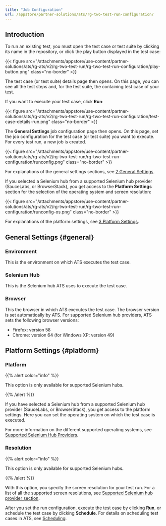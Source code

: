 ```yaml
---
title: "Job Configuration"
url: /appstore/partner-solutions/ats/rg-two-test-run-configuration/
---
```


## Introduction

To run an existing test, you must open the test case or test suite by clicking its name in the repository, or click the play button displayed in the test case:

{{< figure src="/attachments/appstore/use-content/partner-solutions/ats/rg-ats/v2/rg-two-test-run/rg-two-test-run-configuration/play-button.png" class="no-border" >}}

The test case (or test suite) details page then opens. On this page, you can see all the test steps and, for the test suite, the containing test case of your test.

If you want to execute your test case, click **Run**:

{{< figure src="/attachments/appstore/use-content/partner-solutions/ats/rg-ats/v2/rg-two-test-run/rg-two-test-run-configuration/test-case-details-run.png" class="no-border" >}}

The **General Settings** job configuration page then opens. On this page, set the job configuration for the test case (or test suite) you want to execute. For every test run, a new job is created.

{{< figure src="/attachments/appstore/use-content/partner-solutions/ats/rg-ats/v2/rg-two-test-run/rg-two-test-run-configuration/runconfig.png" class="no-border" >}}

For explanations of the general settings sections, see [2 General Settings](#general).

If you selected a Selenium hub from a supported Selenium hub provider (SauceLabs, or BrowserStack), you get access to the **Platform Settings** section for the selection of the operating system and screen resolution:

{{< figure src="/attachments/appstore/use-content/partner-solutions/ats/rg-ats/v2/rg-two-test-run/rg-two-test-run-configuration/runconfig-os.png" class="no-border" >}}

For explanations of the platform settings, see [3 Platform Settings](#platform).

## General Settings {#general}

### Environment

This is the environment on which ATS executes the test case.

### Selenium Hub

This is the Selenium hub ATS uses to execute the test case.

### Browser

This the browser in which ATS executes the test case. The browser version is set automatically by ATS. For supported Selenium hub providers, ATS sets the following browser versions:

* Firefox: version 58
* Chrome: version 64 (for Windows XP: version 49)

## Platform Settings {#platform}

### Platform

{{% alert color="info" %}}

This option is only available for supported Selenium hubs.

{{% /alert %}}

If you have selected a Selenium hub from a supported Selenium hub provider (SauceLabs, or BrowserStack), you get access to the platform settings. Here you can set the operating system on which the test case is executed.

For more information on the different supported operating systems, see [Supported Selenium Hub Providers](/appstore/partner-solutions/ats/rg-two-supported-selenium-hub-provider/).

### Resolution

{{% alert color="info" %}}

This option is only available for supported Selenium hubs.

{{% /alert %}}

With this option, you specify the screen resolution for your test run. For a list of all the supported screen resolutions, see [Supported Selenium hub provider section](/appstore/partner-solutions/ats/rg-two-supported-selenium-hub-provider/).

After you set the run configuration, execute the test case by clicking **Run**, or schedule the test case by clicking **Schedule**. For details on scheduling test cases in ATS, see [Scheduling](/appstore/partner-solutions/ats/rg-two-schedule/).
